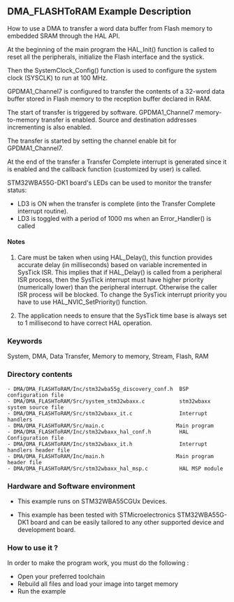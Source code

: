## <b>DMA_FLASHToRAM Example Description</b>

How to use a DMA to transfer a word data buffer from Flash memory to embedded
SRAM through the HAL API.

At the beginning of the main program the HAL_Init() function is called to reset
all the peripherals, initialize the Flash interface and the systick.

Then the SystemClock_Config() function is used to configure the system
clock (SYSCLK) to run at 100 MHz.

GPDMA1_Channel7 is configured to transfer the contents of a 32-word data
buffer stored in Flash memory to the reception buffer declared in RAM.


The start of transfer is triggered by software. GPDMA1_Channel7 memory-to-memory
transfer is enabled. Source and destination addresses incrementing is also enabled.

The transfer is started by setting the channel enable bit for GPDMA1_Channel7.

At the end of the transfer a Transfer Complete interrupt is generated since it
is enabled and the callback function (customized by user) is called.

STM32WBA55G-DK1 board's LEDs can be used to monitor the transfer status:

 - LD3 is ON when the transfer is complete (into the Transfer Complete interrupt
   routine).
 - LD3 is toggled with a period of 1000 ms when an Error_Handler() is called

#### <b>Notes</b>

 1. Care must be taken when using HAL_Delay(), this function provides accurate delay (in milliseconds)
    based on variable incremented in SysTick ISR. This implies that if HAL_Delay() is called from
    a peripheral ISR process, then the SysTick interrupt must have higher priority (numerically lower)
    than the peripheral interrupt. Otherwise the caller ISR process will be blocked.
    To change the SysTick interrupt priority you have to use HAL_NVIC_SetPriority() function.

 2. The application needs to ensure that the SysTick time base is always set to 1 millisecond
    to have correct HAL operation.

### <b>Keywords</b>

System, DMA, Data Transfer, Memory to memory, Stream, Flash, RAM

### <b>Directory contents</b>

    - DMA/DMA_FLASHToRAM/Inc/stm32wba55g_discovery_conf.h  BSP configuration file
    - DMA/DMA_FLASHToRAM/Src/system_stm32wbaxx.c           stm32wbaxx system source file
    - DMA/DMA_FLASHToRAM/Src/stm32wbaxx_it.c               Interrupt handlers
    - DMA/DMA_FLASHToRAM/Src/main.c                       Main program
    - DMA/DMA_FLASHToRAM/Inc/stm32wbaxx_hal_conf.h         HAL Configuration file
    - DMA/DMA_FLASHToRAM/Inc/stm32wbaxx_it.h               Interrupt handlers header file
    - DMA/DMA_FLASHToRAM/Inc/main.h                       Main program header file
    - DMA/DMA_FLASHToRAM/Src/stm32wbaxx_hal_msp.c          HAL MSP module


### <b>Hardware and Software environment</b>

  - This example runs on STM32WBA55CGUx Devices.

  - This example has been tested with STMicroelectronics STM32WBA55G-DK1
    board and can be easily tailored to any other supported device
    and development board.

### <b>How to use it ?</b>

In order to make the program work, you must do the following :

 - Open your preferred toolchain
 - Rebuild all files and load your image into target memory
 - Run the example
